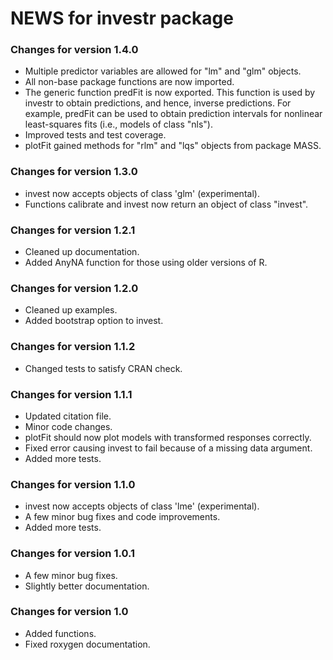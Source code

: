 # NEWS for investr package

### Changes for version 1.4.0

* Multiple predictor variables are allowed for "lm" and "glm" objects.
* All non-base package functions are now imported.
* The generic function predFit is now exported. This function is used by investr 
  to obtain predictions, and hence, inverse predictions. For example, predFit 
  can be used to obtain prediction intervals for nonlinear least-squares fits 
  (i.e., models of class "nls").
* Improved tests and test coverage.
* plotFit gained methods for "rlm" and "lqs" objects from package MASS.

### Changes for version 1.3.0

* invest now accepts objects of class 'glm' (experimental).
* Functions calibrate and invest now return an object of class "invest".

### Changes for version 1.2.1

* Cleaned up documentation.
* Added AnyNA function for those using older versions of R.

### Changes for version 1.2.0

* Cleaned up examples.
* Added bootstrap option to invest.

### Changes for version 1.1.2

* Changed tests to satisfy CRAN check.

### Changes for version 1.1.1

* Updated citation file.
* Minor code changes.
* plotFit should now plot models with transformed responses correctly.
* Fixed error causing invest to fail because of a missing data argument.
* Added more tests.

### Changes for version 1.1.0

* invest now accepts objects of class 'lme' (experimental).
* A few minor bug fixes and code improvements.
* Added more tests.

### Changes for version 1.0.1

* A few minor bug fixes.
* Slightly better documentation.

### Changes for version 1.0

* Added functions.
* Fixed roxygen documentation.
